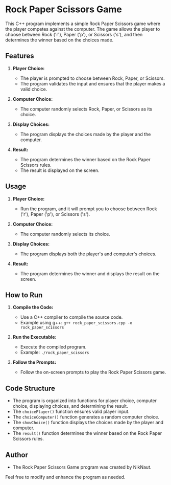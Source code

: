 # Rock Paper Scissors Game

This C++ program implements a simple Rock Paper Scissors game where the player competes against the computer. The game allows the player to choose between Rock ('r'), Paper ('p'), or Scissors ('s'), and then determines the winner based on the choices made.

## Features

1. **Player Choice:**
   - The player is prompted to choose between Rock, Paper, or Scissors.
   - The program validates the input and ensures that the player makes a valid choice.

2. **Computer Choice:**
   - The computer randomly selects Rock, Paper, or Scissors as its choice.

3. **Display Choices:**
   - The program displays the choices made by the player and the computer.

4. **Result:**
   - The program determines the winner based on the Rock Paper Scissors rules.
   - The result is displayed on the screen.

## Usage

1. **Player Choice:**
   - Run the program, and it will prompt you to choose between Rock ('r'), Paper ('p'), or Scissors ('s').

2. **Computer Choice:**
   - The computer randomly selects its choice.

3. **Display Choices:**
   - The program displays both the player's and computer's choices.

4. **Result:**
   - The program determines the winner and displays the result on the screen.

## How to Run

1. **Compile the Code:**
   - Use a C++ compiler to compile the source code.
   - Example using g++: `g++ rock_paper_scissors.cpp -o rock_paper_scissors`

2. **Run the Executable:**
   - Execute the compiled program.
   - Example: `./rock_paper_scissors`

3. **Follow the Prompts:**
   - Follow the on-screen prompts to play the Rock Paper Scissors game.

## Code Structure

- The program is organized into functions for player choice, computer choice, displaying choices, and determining the result.
- The `choicePlayer()` function ensures valid player input.
- The `choiceComputer()` function generates a random computer choice.
- The `showChoice()` function displays the choices made by the player and computer.
- The `result()` function determines the winner based on the Rock Paper Scissors rules.

## Author

- The Rock Paper Scissors Game program was created by NikNaut.

Feel free to modify and enhance the program as needed.
